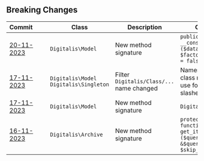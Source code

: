 ## Breaking Changes

|Commit&nbsp;&nbsp;&nbsp;&nbsp;&nbsp;&nbsp;&nbsp;|Class|Description|Change|
|---|---|---|---|
|[20-11-2023](/../../commit/828d28e584c4b0b10a9af454a402bb4c2691f528)|`Digitalis\Model`|New method signature|`public function __construct ($data = null, $factory_instance = false)`|
|[17-11-2023](/../../commit/7d148430bf9f9306aa9471e6b65a8767ac452e7f)|`Digitalis\Model` `Digitalis\Singleton`|Filter `Digitalis/Class/...` name changed|Namespaced class names now use forward slashes|
|[17-11-2023](/../../commit/7d148430bf9f9306aa9471e6b65a8767ac452e7f)|`Digitalis\Model`|New method signature|`Digitalis\Model` | New method signature | `public function init ()`|
|[16-11-2023](/../../commit/9bd3ad7616431c7c34aa2dc799b2fb421eb22789)|`Digitalis\Archive`|New method signature|`protected static function get_items ($query_vars, &$query, $skip_main)`|
